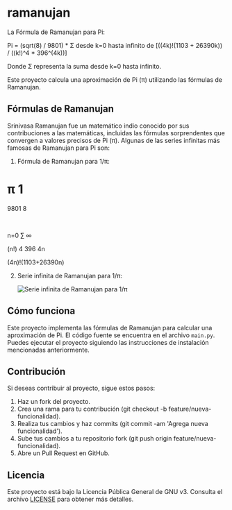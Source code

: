 # ramanujan
La Fórmula de Ramanujan para Pi:  

Pi = (sqrt(8) / 9801) * Σ desde k=0 hasta infinito de [((4k)!(1103 + 26390k)) / ((k!)^4 * 396^(4k))]  

Donde Σ representa la suma desde k=0 hasta infinito.


Este proyecto calcula una aproximación de Pi (π) utilizando las fórmulas de Ramanujan.

## Fórmulas de Ramanujan

Srinivasa Ramanujan fue un matemático indio conocido por sus contribuciones a las matemáticas, incluidas las fórmulas sorprendentes que convergen a valores precisos de Pi (π). Algunas de las series infinitas más famosas de Ramanujan para Pi son:

1. Fórmula de Ramanujan para 1/π:

π
1
​
 = 
9801
8
​
 
​
  
n=0
∑
∞
​
  
(n!) 
4
 396 
4n
 
(4n)!(1103+26390n)
​
 

2. Serie infinita de Ramanujan para 1/π:

   ![Serie infinita de Ramanujan para 1/π](https://wikimedia.org/api/rest_v1/media/math/render/svg/23fb81aa7db1eb05b207dfd2c7e345ec22899436)

## Cómo funciona

Este proyecto implementa las fórmulas de Ramanujan para calcular una aproximación de Pi. El código fuente se encuentra en el archivo `main.py`. Puedes ejecutar el proyecto siguiendo las instrucciones de instalación mencionadas anteriormente.

## Contribución

Si deseas contribuir al proyecto, sigue estos pasos:

1. Haz un fork del proyecto.
2. Crea una rama para tu contribución (git checkout -b feature/nueva-funcionalidad).
3. Realiza tus cambios y haz commits (git commit -am 'Agrega nueva funcionalidad').
4. Sube tus cambios a tu repositorio fork (git push origin feature/nueva-funcionalidad).
5. Abre un Pull Request en GitHub.

## Licencia

Este proyecto está bajo la Licencia Pública General de GNU v3. Consulta el archivo [LICENSE](LICENSE) para obtener más detalles.

